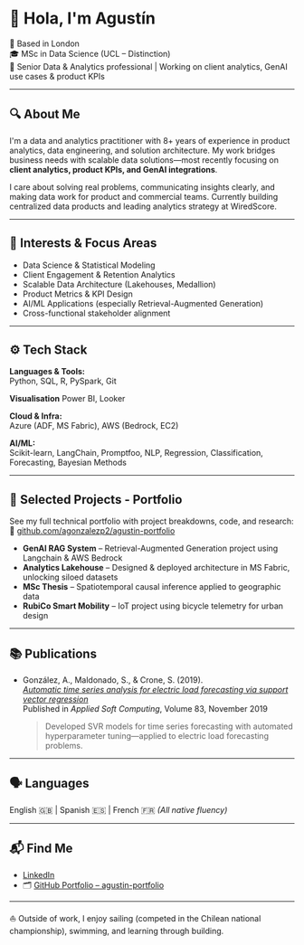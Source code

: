 # 👋 Hola, I'm Agustín

📍 Based in London  
🎓 MSc in Data Science (UCL – Distinction)  
🏢 Senior Data & Analytics professional | Working on client analytics, GenAI use cases & product KPIs

---

## 🔍 About Me

I'm a data and analytics practitioner with 8+ years of experience in product analytics, data engineering, and solution architecture. My work bridges business needs with scalable data solutions—most recently focusing on **client analytics, product KPIs, and GenAI integrations**.

I care about solving real problems, communicating insights clearly, and making data work for product and commercial teams. Currently building centralized data products and leading analytics strategy at WiredScore.

---

## 🧠 Interests & Focus Areas

- Data Science & Statistical Modeling  
- Client Engagement & Retention Analytics  
- Scalable Data Architecture (Lakehouses, Medallion)  
- Product Metrics & KPI Design  
- AI/ML Applications (especially Retrieval-Augmented Generation)  
- Cross-functional stakeholder alignment  

---

## ⚙️ Tech Stack

**Languages & Tools:**  
Python, SQL, R, PySpark, Git

**Visualisation**
Power BI, Looker

**Cloud & Infra:**  
Azure (ADF, MS Fabric), AWS (Bedrock, EC2)

**AI/ML:**  
Scikit-learn, LangChain, Promptfoo, NLP, Regression, Classification, Forecasting, Bayesian Methods

---

## 🚀 Selected Projects - Portfolio

See my full technical portfolio with project breakdowns, code, and research:  
🔗 [github.com/agonzalezp2/agustin-portfolio](https://github.com/agonzalezp2/agustin-portfolio)

- **GenAI RAG System** – Retrieval-Augmented Generation project using Langchain & AWS Bedrock  
- **Analytics Lakehouse** – Designed & deployed architecture in MS Fabric, unlocking siloed datasets  
- **MSc Thesis** – Spatiotemporal causal inference applied to geographic data  
- **RubiCo Smart Mobility** – IoT project using bicycle telemetry for urban design

---

## 📚 Publications

- González, A., Maldonado, S., & Crone, S. (2019).  
  *[Automatic time series analysis for electric load forecasting via support vector regression](https://www.sciencedirect.com/science/article/abs/pii/S1568494619303965)*  
  Published in *Applied Soft Computing*, Volume 83, November 2019  
  > Developed SVR models for time series forecasting with automated hyperparameter tuning—applied to electric load forecasting problems.

---

## 🗣️ Languages

English 🇬🇧 | Spanish 🇪🇸 | French 🇫🇷 *(All native fluency)*

---

## 📬 Find Me

- [LinkedIn](https://www.linkedin.com/in/agustin-gonzalez-pozo)  
- 🗂️ [GitHub Portfolio – agustin-portfolio](https://github.com/agonzalezp2/agustin-portfolio)


---

⛵ Outside of work, I enjoy sailing (competed in the Chilean national championship), swimming, and learning through building.


